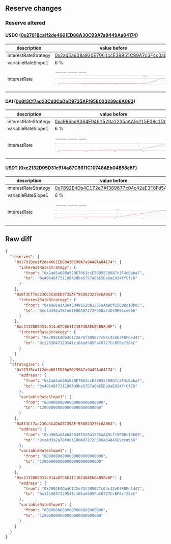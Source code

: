 ## Reserve changes

### Reserve altered

#### USDC ([0x2791Bca1f2de4661ED88A30C99A7a9449Aa84174](https://polygonscan.com/address/0x2791Bca1f2de4661ED88A30C99A7a9449Aa84174))

| description | value before | value after |
| --- | --- | --- |
| interestRateStrategy | [0x2ad5a608a920E7061ccE38955C89A7c3F4c0aba7](https://polygonscan.com/address/0x2ad5a608a920E7061ccE38955C89A7c3F4c0aba7) | [0x40648f731198AD8ba5757a0bE5DaDaE034ffCf76](https://polygonscan.com/address/0x40648f731198AD8ba5757a0bE5DaDaE034ffCf76) |
| variableRateSlope1 | 6 % | 12 % |
| interestRate | ![before](/.assets/9fdcab76edd6660f763ee400838c013faa920e39.svg) | ![after](/.assets/6f633d9077d080479568e5342fc14c4507401d2f.svg) |

#### DAI ([0x8f3Cf7ad23Cd3CaDbD9735AFf958023239c6A063](https://polygonscan.com/address/0x8f3Cf7ad23Cd3CaDbD9735AFf958023239c6A063))

| description | value before | value after |
| --- | --- | --- |
| interestRateStrategy | [0xa966adA364E0491520a1235aAA9cf15E08c1Db05](https://polygonscan.com/address/0xa966adA364E0491520a1235aAA9cf15E08c1Db05) | [0xc4d392a7Bfe01E80A07272F5D8a34D49E9cce966](https://polygonscan.com/address/0xc4d392a7Bfe01E80A07272F5D8a34D49E9cce966) |
| variableRateSlope1 | 6 % | 12 % |
| interestRate | ![before](/.assets/b8393c809f8dfba89d4623793fa1650416ce5b8b.svg) | ![after](/.assets/9566c6dd3a1bea1498b3908b4be8b94c971a839d.svg) |

#### USDT ([0xc2132D05D31c914a87C6611C10748AEb04B58e8F](https://polygonscan.com/address/0xc2132D05D31c914a87C6611C10748AEb04B58e8F))

| description | value before | value after |
| --- | --- | --- |
| interestRateStrategy | [0x7892E4Db4C172e7Af389677c04c42eE3F8Fd5447](https://polygonscan.com/address/0x7892E4Db4C172e7Af389677c04c42eE3F8Fd5447) | [0x1233847129541c166ad585FaC0727CcBF6cf28eC](https://polygonscan.com/address/0x1233847129541c166ad585FaC0727CcBF6cf28eC) |
| variableRateSlope1 | 6 % | 12 % |
| interestRate | ![before](/.assets/7b1a62c7a431a1f0b3ef48d0c3eb32be510352d0.svg) | ![after](/.assets/ad5d77509bc0670471c898f81b8247410aaa1df4.svg) |

## Raw diff

```json
{
  "reserves": {
    "0x2791Bca1f2de4661ED88A30C99A7a9449Aa84174": {
      "interestRateStrategy": {
        "from": "0x2ad5a608a920E7061ccE38955C89A7c3F4c0aba7",
        "to": "0x40648f731198AD8ba5757a0bE5DaDaE034ffCf76"
      }
    },
    "0x8f3Cf7ad23Cd3CaDbD9735AFf958023239c6A063": {
      "interestRateStrategy": {
        "from": "0xa966adA364E0491520a1235aAA9cf15E08c1Db05",
        "to": "0xc4d392a7Bfe01E80A07272F5D8a34D49E9cce966"
      }
    },
    "0xc2132D05D31c914a87C6611C10748AEb04B58e8F": {
      "interestRateStrategy": {
        "from": "0x7892E4Db4C172e7Af389677c04c42eE3F8Fd5447",
        "to": "0x1233847129541c166ad585FaC0727CcBF6cf28eC"
      }
    }
  },
  "strategies": {
    "0x2791Bca1f2de4661ED88A30C99A7a9449Aa84174": {
      "address": {
        "from": "0x2ad5a608a920E7061ccE38955C89A7c3F4c0aba7",
        "to": "0x40648f731198AD8ba5757a0bE5DaDaE034ffCf76"
      },
      "variableRateSlope1": {
        "from": "60000000000000000000000000",
        "to": "120000000000000000000000000"
      }
    },
    "0x8f3Cf7ad23Cd3CaDbD9735AFf958023239c6A063": {
      "address": {
        "from": "0xa966adA364E0491520a1235aAA9cf15E08c1Db05",
        "to": "0xc4d392a7Bfe01E80A07272F5D8a34D49E9cce966"
      },
      "variableRateSlope1": {
        "from": "60000000000000000000000000",
        "to": "120000000000000000000000000"
      }
    },
    "0xc2132D05D31c914a87C6611C10748AEb04B58e8F": {
      "address": {
        "from": "0x7892E4Db4C172e7Af389677c04c42eE3F8Fd5447",
        "to": "0x1233847129541c166ad585FaC0727CcBF6cf28eC"
      },
      "variableRateSlope1": {
        "from": "60000000000000000000000000",
        "to": "120000000000000000000000000"
      }
    }
  }
}
```